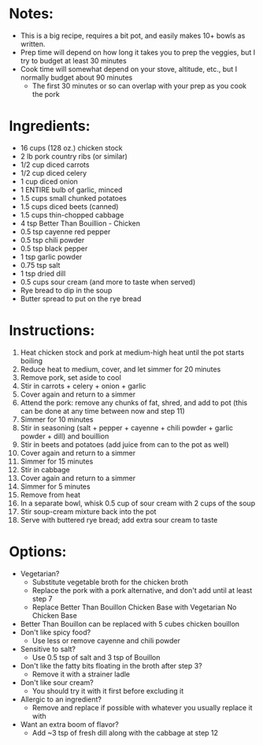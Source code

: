 # Notes: 
- This is a big recipe, requires a bit pot, and easily makes 10+ bowls as written.
- Prep time will depend on how long it takes you to prep the veggies, but I try to budget at least 30 minutes
- Cook time will somewhat depend on your stove, altitude, etc., but I normally budget about 90 minutes
  * The first 30 minutes or so can overlap with your prep as you cook the pork

# Ingredients:
- 16 cups (128 oz.) chicken stock
- 2 lb pork country ribs (or similar)
- 1/2 cup diced carrots
- 1/2 cup diced celery
- 1 cup diced onion
- 1 ENTIRE bulb of garlic, minced 
- 1.5 cups small chunked potatoes
- 1.5 cups diced beets (canned)
- 1.5 cups thin-chopped cabbage
- 4 tsp Better Than Bouillion - Chicken
- 0.5 tsp cayenne red pepper
- 0.5 tsp chili powder
- 0.5 tsp black pepper
- 1 tsp garlic powder
- 0.75 tsp salt
- 1 tsp dried dill
- 0.5 cups sour cream (and more to taste when served)
- Rye bread to dip in the soup
- Butter spread to put on the rye bread

# Instructions:
1. Heat chicken stock and pork at medium-high heat until the pot starts boiling
2. Reduce heat to medium, cover, and let simmer for 20 minutes
3. Remove pork, set aside to cool
4. Stir in carrots + celery + onion + garlic
5. Cover again and return to a simmer
6. Attend the pork: remove any chunks of fat, shred, and add to pot (this can be done at any time between now and step 11)
7. Simmer for 10 minutes
8. Stir in seasoning (salt + pepper + cayenne + chili powder + garlic powder + dill) and bouillion
9. Stir in beets and potatoes (add juice from can to the pot as well)
10. Cover again and return to a simmer
11. Simmer for 15 minutes
12. Stir in cabbage
13. Cover again and return to a simmer
14. Simmer for 5 minutes
15. Remove from heat
16. In a separate bowl, whisk 0.5 cup of sour cream with 2 cups of the soup
17. Stir soup-cream mixture back into the pot
18. Serve with buttered rye bread; add extra sour cream to taste

# Options:
- Vegetarian? 
  * Substitute vegetable broth for the chicken broth
  * Replace the pork with a pork alternative, and don't add until at least step 7
  * Replace Better Than Bouillon Chicken Base with Vegetarian No Chicken Base
- Better Than Bouillon can be replaced with 5 cubes chicken bouillon
- Don't like spicy food?
  * Use less or remove cayenne and chili powder
- Sensitive to salt?
  * Use 0.5 tsp of salt and 3 tsp of Bouillon
- Don't like the fatty bits floating in the broth after step 3?
  * Remove it with a strainer ladle
- Don't like sour cream?
  * You should try it with it first before excluding it
- Allergic to an ingredient?
  * Remove and replace if possible with whatever you usually replace it with
- Want an extra boom of flavor?
  * Add ~3 tsp of fresh dill along with the cabbage at step 12

